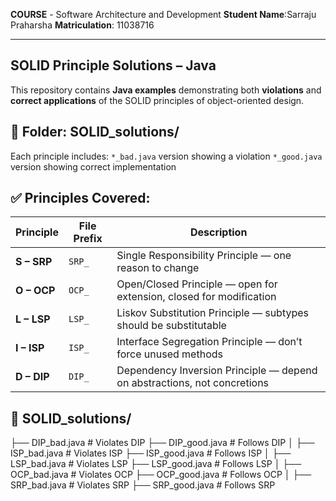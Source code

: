**COURSE** - Software Architecture and Development 
**Student Name**:Sarraju Praharsha
**Matriculation**: 11038716

 *******************************************************************************************************

 
## SOLID Principle Solutions – Java

This repository contains  **Java examples** demonstrating both **violations** and **correct applications** of the SOLID principles of object-oriented design.


## 📁 Folder: SOLID_solutions/

Each principle includes:
`*_bad.java` version showing a violation
`*_good.java` version showing correct implementation

## ✅ Principles Covered:

| Principle | File Prefix | Description |
|----------|-------------|-------------|
| **S – SRP** | `SRP_` | Single Responsibility Principle — one reason to change |
| **O – OCP** | `OCP_` | Open/Closed Principle — open for extension, closed for modification |
| **L – LSP** | `LSP_` | Liskov Substitution Principle — subtypes should be substitutable |
| **I – ISP** | `ISP_` | Interface Segregation Principle — don’t force unused methods |
| **D – DIP** | `DIP_` | Dependency Inversion Principle — depend on abstractions, not concretions |


## 📁 SOLID_solutions/

├── DIP_bad.java       # Violates DIP
├── DIP_good.java      # Follows DIP
│
├── ISP_bad.java       # Violates ISP
├── ISP_good.java      # Follows ISP
│
├── LSP_bad.java       # Violates LSP
├── LSP_good.java      # Follows LSP
│
├── OCP_bad.java       # Violates OCP
├── OCP_good.java      # Follows OCP
│
├── SRP_bad.java       # Violates SRP
├── SRP_good.java      # Follows SRP

